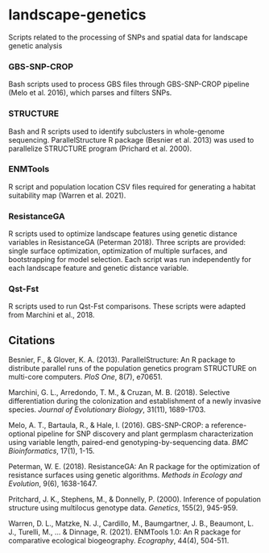 # landscape-genetics
Scripts related to the processing of SNPs and spatial data for landscape genetic analysis 

### GBS-SNP-CROP

Bash scripts used to process GBS files through GBS-SNP-CROP pipeline (Melo et al. 2016), which parses and filters SNPs. 

### STRUCTURE

Bash and R scripts used to identify subclusters in whole-genome sequencing. ParallelStructure R package (Besnier et al. 2013) was used to parallelize STRUCTURE program (Prichard et al. 2000).

### ENMTools

R script and population location CSV files required for generating a habitat suitability map (Warren et al. 2021).

### ResistanceGA

R scripts used to optimize landscape features using genetic distance variables in ResistanceGA (Peterman 2018). Three scripts are provided: single surface optimization, optimization of multiple surfaces, and bootstrapping for model selection. Each script was run independently for each landscape feature and genetic distance variable. 

### Qst-Fst
R scripts used to run Qst-Fst comparisons. These scripts were adapted from Marchini et al., 2018. 

## Citations 

Besnier, F., & Glover, K. A. (2013). ParallelStructure: An R package to distribute parallel runs of the population genetics program STRUCTURE on multi-core computers. _PloS One_, 8(7), e70651.

Marchini, G. L., Arredondo, T. M., & Cruzan, M. B. (2018). Selective differentiation during the colonization and establishment of a newly invasive species. _Journal of Evolutionary Biology_, 31(11), 1689-1703.

Melo, A. T., Bartaula, R., & Hale, I. (2016). GBS-SNP-CROP: a reference-optional pipeline for SNP discovery and plant germplasm characterization using variable length, paired-end genotyping-by-sequencing data. _BMC Bioinformatics_, 17(1), 1-15.

Peterman, W. E. (2018). ResistanceGA: An R package for the optimization of resistance surfaces using genetic algorithms. _Methods in Ecology and Evolution_, 9(6), 1638-1647.

Pritchard, J. K., Stephens, M., & Donnelly, P. (2000). Inference of population structure using multilocus genotype data. _Genetics_, 155(2), 945-959.

Warren, D. L., Matzke, N. J., Cardillo, M., Baumgartner, J. B., Beaumont, L. J., Turelli, M., ... & Dinnage, R. (2021). ENMTools 1.0: An R package for comparative ecological biogeography. _Ecography_, 44(4), 504-511.
